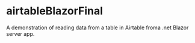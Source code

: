 # airtableBlazorFinal
A demonstration of reading data from a table in Airtable froma .net Blazor server app.
